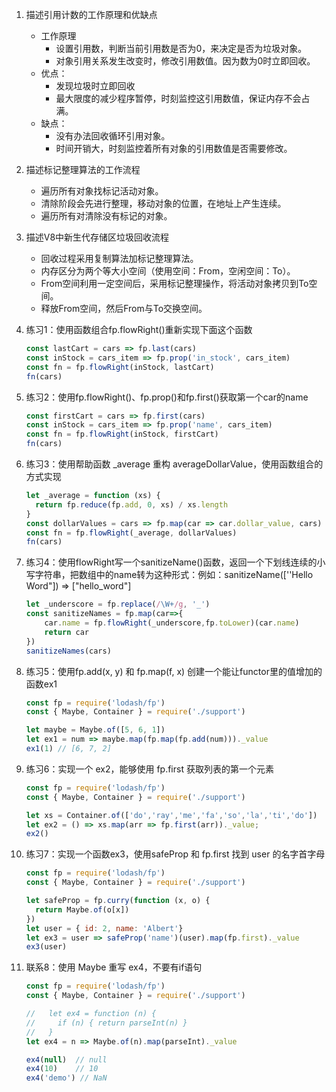 1. 描述引用计数的工作原理和优缺点

   - 工作原理
     - 设置引用数，判断当前引用数是否为0，来决定是否为垃圾对象。
     - 对象引用关系发生改变时，修改引用数值。因为数为0时立即回收。
   - 优点：
     - 发现垃圾时立即回收
     - 最大限度的减少程序暂停，时刻监控这引用数值，保证内存不会占满。
   - 缺点：
     - 没有办法回收循环引用对象。
     - 时间开销大，时刻监控着所有对象的引用数值是否需要修改。

2. 描述标记整理算法的工作流程

   - 遍历所有对象找标记活动对象。
   - 清除阶段会先进行整理，移动对象的位置，在地址上产生连续。
   - 遍历所有对清除没有标记的对象。

3. 描述V8中新生代存储区垃圾回收流程

   - 回收过程采用复制算法加标记整理算法。
   - 内存区分为两个等大小空间（使用空间：From，空闲空间：To）。
   - From空间利用一定空间后，采用标记整理操作，将活动对象拷贝到To空间。
   - 释放From空间，然后From与To交换空间。

4. 练习1：使用函数组合fp.flowRight()重新实现下面这个函数

   ```javascript
   const lastCart = cars => fp.last(cars)
   const inStock = cars_item => fp.prop('in_stock', cars_item)
   const fn = fp.flowRight(inStock, lastCart)
   fn(cars)
   ```

5. 练习2：使用fp.flowRight()、fp.prop()和fp.first()获取第一个car的name

   ```javascript
   const firstCart = cars => fp.first(cars)
   const inStock = cars_item => fp.prop('name', cars_item)
   const fn = fp.flowRight(inStock, firstCart)
   fn(cars)
   ```

6. 练习3：使用帮助函数 _average 重构 averageDollarValue，使用函数组合的方式实现

   ```javascript
   let _average = function (xs) {
     return fp.reduce(fp.add, 0, xs) / xs.length
   }
   const dollarValues = cars => fp.map(car => car.dollar_value, cars)
   const fn = fp.flowRight(_average, dollarValues)
   fn(cars)
   ```

7. 练习4：使用flowRight写一个sanitizeName()函数，返回一个下划线连续的小写字符串，把数组中的name转为这种形式：例如：sanitizeName([''Hello Word"]) => ["hello_word"]

   ```javascript
   let _underscore = fp.replace(/\W+/g, '_')
   const sanitizeNames = fp.map(car=>{
       car.name = fp.flowRight(_underscore,fp.toLower)(car.name)
       return car
   })
   sanitizeNames(cars)
   ```

8. 练习5：使用fp.add(x, y) 和 fp.map(f, x) 创建一个能让functor里的值增加的函数ex1

   ```javascript
   const fp = require('lodash/fp')
   const { Maybe, Container } = require('./support')
   
   let maybe = Maybe.of([5, 6, 1])
   let ex1 = num => maybe.map(fp.map(fp.add(num)))._value
   ex1(1) // [6, 7, 2]
   ```

9. 练习6：实现一个 ex2，能够使用 fp.first 获取列表的第一个元素

   ```javascript
   const fp = require('lodash/fp')
   const { Maybe, Container } = require('./support')
   
   let xs = Container.of(['do','ray','me','fa','so','la','ti','do'])
   let ex2 = () => xs.map(arr => fp.first(arr))._value;
   ex2()
   ```

10. 练习7：实现一个函数ex3，使用safeProp 和 fp.first 找到 user 的名字首字母

    ```javascript
    const fp = require('lodash/fp')
    const { Maybe, Container } = require('./support')
    
    let safeProp = fp.curry(function (x, o) {
      return Maybe.of(o[x])
    })
    let user = { id: 2, name: 'Albert'}
    let ex3 = user => safeProp('name')(user).map(fp.first)._value
    ex3(user)
    ```

11. 联系8：使用 Maybe 重写 ex4，不要有if语句

    ```javascript
    const fp = require('lodash/fp')
    const { Maybe, Container } = require('./support')
    
    //   let ex4 = function (n) {
    //     if (n) { return parseInt(n) }
    //   } 
    let ex4 = n => Maybe.of(n).map(parseInt)._value
    
    ex4(null)  // null
    ex4(10)    // 10
    ex4('demo') // NaN
    
    ```

    

